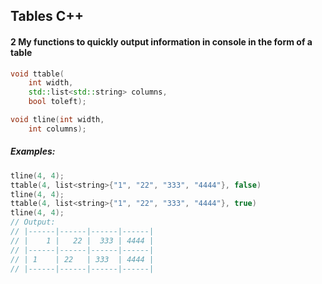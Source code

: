 ## Tables C++

#### 2 My functions to quickly output information in console in the form of a table

```cpp
void ttable(
    int width,
    std::list<std::string> columns,
    bool toleft);

void tline(int width,
    int columns);
```

##### Examples:

```cpp
tline(4, 4);
ttable(4, list<string>{"1", "22", "333", "4444"}, false)
tline(4, 4);
ttable(4, list<string>{"1", "22", "333", "4444"}, true)
tline(4, 4);
// Output: 
// |------|------|------|------|
// |    1 |   22 |  333 | 4444 |
// |------|------|------|------|
// | 1    | 22   | 333  | 4444 |
// |------|------|------|------|
```
